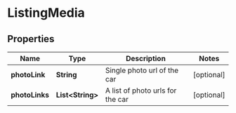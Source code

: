 
# ListingMedia

## Properties
Name | Type | Description | Notes
------------ | ------------- | ------------- | -------------
**photoLink** | **String** | Single photo url of the car |  [optional]
**photoLinks** | **List&lt;String&gt;** | A list of photo urls for the car |  [optional]



